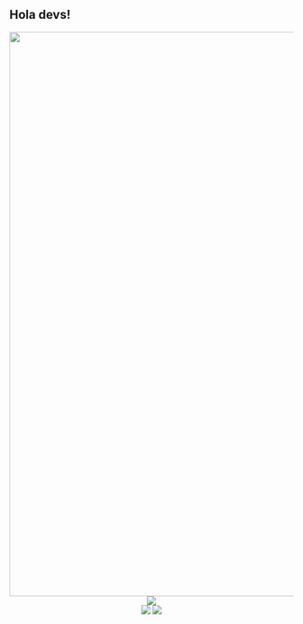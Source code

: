 ## Hola devs!

<img src="https://user-images.githubusercontent.com/74038190/212750155-3ceddfbd-19d3-40a3-87af-8d329c8323c4.gif" width="1000">
<div align="center">
  <img src="https://github-profile-summary-cards.vercel.app/api/cards/profile-details?username=rp2273&theme=radical">
</div>
<div align="center">
  <img src="https://github-profile-summary-cards.vercel.app/api/cards/productive-time?username=rp2273&theme=radical">
  <img src="https://github-readme-stats.vercel.app/api?username=rp2273&theme=radical&show_icons=true">
</div>
